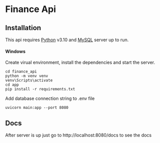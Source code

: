 # Finance Api

## Installation
This api requires [Python](https://www.python.org/downloads/release/python-3100/) v3.10 and [MySQL](https://www.mysql.com/) server up to run.

#### Windows
Create virual environment, install the dependencies and start the server.
```console
cd finance_api
python -m venv venv
venv\Scripts\activate
cd app
pip install -r requirements.txt
```
Add database connection string to .env file
```console
uvicorn main:app --port 8080
```

## Docs
After server is up just go to http://localhost:8080/docs to see the docs
